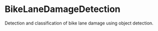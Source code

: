 # BikeLaneDamageDetection
Detection and classification of bike lane damage using object detection. 
